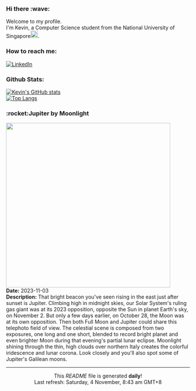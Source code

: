 <h3>Hi there :wave:</h3>

Welcome to my profile.   
I'm Kevin, a Computer Science student from the National University of Singapore<img src="https://img.icons8.com/color/96/000000/singapore-circular.png" width="20px"/>.</p>

<h3>How to reach me: </h3>
<a href="https://www.linkedin.com/in/kevin-foong/"><img alt="LinkedIn" src="https://img.shields.io/badge/linkedin-%230077B5.svg?&style=for-the-badge&logo=linkedin&logoColor=white" /></a> 

<h3>Github Stats: </h3> 

[![Kevin's GitHub stats](https://github-readme-stats.vercel.app/api?username=kevin9foong&theme=tokyonight)](https://github.com/anuraghazra/github-readme-stats) <br/>
[![Top Langs](https://github-readme-stats.vercel.app/api/top-langs/?username=kevin9foong&layout=compact&theme=tokyonight)](https://github.com/anuraghazra/github-readme-stats)

<h3>:rocket:Jupiter by Moonlight</h3> 
<img width="450" src="https:&#x2F;&#x2F;apod.nasa.gov&#x2F;apod&#x2F;image&#x2F;2311&#x2F;_GHR7338_3_firma_picc.jpg" /><br/>
<b>Date:</b> 2023-11-03<br/>
<b>Description:</b> That bright beacon you&#39;ve seen rising in the east just after sunset is Jupiter. Climbing high in midnight skies, our Solar System&#39;s ruling gas giant was at its 2023 opposition, opposite the Sun in planet Earth&#39;s sky, on November 2. But only a few days earlier, on October 28, the Moon was at its own opposition. Then both Full Moon and Jupiter could share this telephoto field of view. The celestial scene is composed from two exposures, one long and one short, blended to record bright planet and even brighter Moon during that evening&#39;s partial lunar eclipse. Moonlight shining through the thin, high clouds over northern Italy creates the colorful iridescence and lunar corona. Look closely and you&#39;ll also spot some of Jupiter&#39;s Galilean moons.<br/>

------------
<p align="center">This <i>README</i> file is generated <b>daily</b>!</br>
Last refresh: Saturday, 4 November, 8:43 am GMT+8<br />